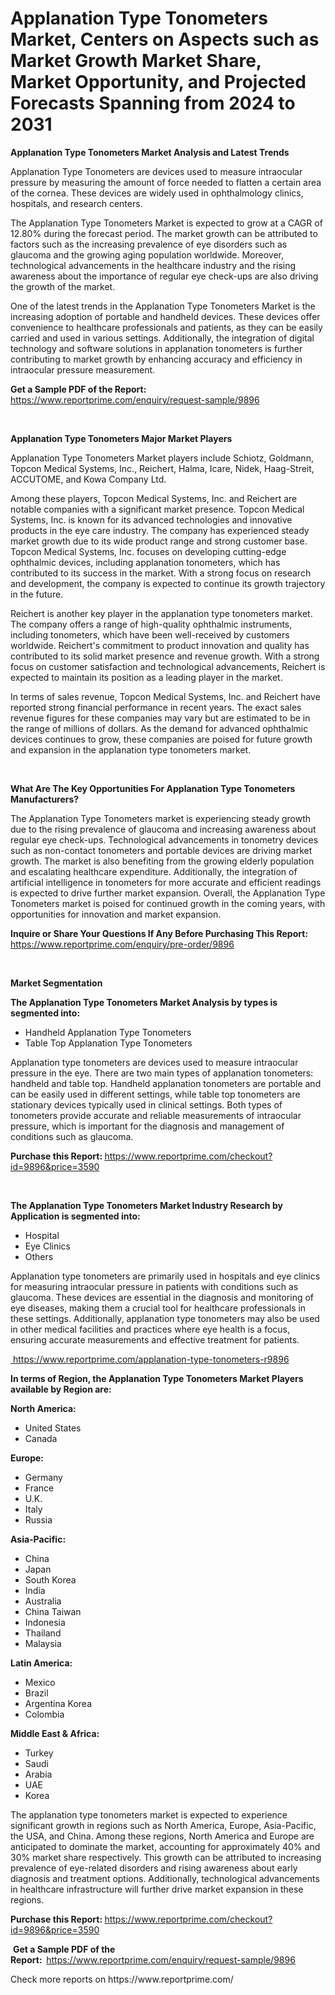 <p><h1>Applanation Type Tonometers Market, Centers on Aspects such as Market Growth Market Share, Market Opportunity, and Projected Forecasts Spanning from 2024 to 2031</h1></p><p><strong>Applanation Type Tonometers Market Analysis and Latest Trends</strong></p>
<p><p>Applanation Type Tonometers are devices used to measure intraocular pressure by measuring the amount of force needed to flatten a certain area of the cornea. These devices are widely used in ophthalmology clinics, hospitals, and research centers.</p><p>The Applanation Type Tonometers Market is expected to grow at a CAGR of 12.80% during the forecast period. The market growth can be attributed to factors such as the increasing prevalence of eye disorders such as glaucoma and the growing aging population worldwide. Moreover, technological advancements in the healthcare industry and the rising awareness about the importance of regular eye check-ups are also driving the growth of the market.</p><p>One of the latest trends in the Applanation Type Tonometers Market is the increasing adoption of portable and handheld devices. These devices offer convenience to healthcare professionals and patients, as they can be easily carried and used in various settings. Additionally, the integration of digital technology and software solutions in applanation tonometers is further contributing to market growth by enhancing accuracy and efficiency in intraocular pressure measurement.</p></p>
<p><strong>Get a Sample PDF of the Report:&nbsp;</strong> <a href="https://www.reportprime.com/enquiry/request-sample/9896">https://www.reportprime.com/enquiry/request-sample/9896</a></p>
<p>&nbsp;</p>
<p><strong>Applanation Type Tonometers Major Market Players</strong></p>
<p><p>Applanation Type Tonometers Market players include Schiotz, Goldmann, Topcon Medical Systems, Inc., Reichert, Halma, Icare, Nidek, Haag-Streit, ACCUTOME, and Kowa Company Ltd.</p><p>Among these players, Topcon Medical Systems, Inc. and Reichert are notable companies with a significant market presence. Topcon Medical Systems, Inc. is known for its advanced technologies and innovative products in the eye care industry. The company has experienced steady market growth due to its wide product range and strong customer base. Topcon Medical Systems, Inc. focuses on developing cutting-edge ophthalmic devices, including applanation tonometers, which has contributed to its success in the market. With a strong focus on research and development, the company is expected to continue its growth trajectory in the future.</p><p>Reichert is another key player in the applanation type tonometers market. The company offers a range of high-quality ophthalmic instruments, including tonometers, which have been well-received by customers worldwide. Reichert's commitment to product innovation and quality has contributed to its solid market presence and revenue growth. With a strong focus on customer satisfaction and technological advancements, Reichert is expected to maintain its position as a leading player in the market.</p><p>In terms of sales revenue, Topcon Medical Systems, Inc. and Reichert have reported strong financial performance in recent years. The exact sales revenue figures for these companies may vary but are estimated to be in the range of millions of dollars. As the demand for advanced ophthalmic devices continues to grow, these companies are poised for future growth and expansion in the applanation type tonometers market.</p></p>
<p>&nbsp;</p>
<p><strong>What Are The Key Opportunities For Applanation Type Tonometers Manufacturers?</strong></p>
<p><p>The Applanation Type Tonometers market is experiencing steady growth due to the rising prevalence of glaucoma and increasing awareness about regular eye check-ups. Technological advancements in tonometry devices such as non-contact tonometers and portable devices are driving market growth. The market is also benefiting from the growing elderly population and escalating healthcare expenditure. Additionally, the integration of artificial intelligence in tonometers for more accurate and efficient readings is expected to drive further market expansion. Overall, the Applanation Type Tonometers market is poised for continued growth in the coming years, with opportunities for innovation and market expansion.</p></p>
<p><strong>Inquire or Share Your Questions If Any Before Purchasing This Report:</strong> <a href="https://www.reportprime.com/enquiry/pre-order/9896">https://www.reportprime.com/enquiry/pre-order/9896</a></p>
<p>&nbsp;</p>
<p><strong>Market Segmentation</strong></p>
<p><strong>The Applanation Type Tonometers Market Analysis by types is segmented into:</strong></p>
<p><ul><li>Handheld Applanation Type Tonometers</li><li>Table Top Applanation Type Tonometers</li></ul></p>
<p><p>Applanation type tonometers are devices used to measure intraocular pressure in the eye. There are two main types of applanation tonometers: handheld and table top. Handheld applanation tonometers are portable and can be easily used in different settings, while table top tonometers are stationary devices typically used in clinical settings. Both types of tonometers provide accurate and reliable measurements of intraocular pressure, which is important for the diagnosis and management of conditions such as glaucoma.</p></p>
<p><strong>Purchase this Report:&nbsp;</strong><a href="https://www.reportprime.com/checkout?id=9896&price=3590">https://www.reportprime.com/checkout?id=9896&price=3590</a></p>
<p>&nbsp;</p>
<p><strong>The Applanation Type Tonometers Market Industry Research by Application is segmented into:</strong></p>
<p><ul><li>Hospital</li><li>Eye Clinics</li><li>Others</li></ul></p>
<p><p>Applanation type tonometers are primarily used in hospitals and eye clinics for measuring intraocular pressure in patients with conditions such as glaucoma. These devices are essential in the diagnosis and monitoring of eye diseases, making them a crucial tool for healthcare professionals in these settings. Additionally, applanation type tonometers may also be used in other medical facilities and practices where eye health is a focus, ensuring accurate measurements and effective treatment for patients.</p></p>
<p><a href="https://www.reportprime.com/applanation-type-tonometers-r9896">&nbsp;https://www.reportprime.com/applanation-type-tonometers-r9896</a></p>
<p><strong>In terms of Region, the Applanation Type Tonometers Market Players available by Region are:</strong></p>
<p>
    <p> <strong> North America: </strong>
        <ul>
            <li>United States</li>
            <li>Canada</li>
        </ul>
        </p> 
    <p> <strong> Europe: </strong>
        <ul>
            <li>Germany</li>
            <li>France</li>
            <li>U.K.</li>
            <li>Italy</li>
            <li>Russia</li>
        </ul>
        </p> 
    <p> <strong> Asia-Pacific: </strong>
        <ul>
            <li>China</li>
            <li>Japan</li>
            <li>South Korea</li>
            <li>India</li>
            <li>Australia</li>
            <li>China Taiwan</li>
            <li>Indonesia</li>
            <li>Thailand</li>
            <li>Malaysia</li>
        </ul>
        </p> 
    <p> <strong> Latin America: </strong>
        <ul>
            <li>Mexico</li>
            <li>Brazil</li>
            <li>Argentina Korea</li>
            <li>Colombia</li>
        </ul>
        </p> 
    <p> <strong> Middle East & Africa: </strong>
        <ul>
            <li>Turkey</li>
            <li>Saudi</li>
            <li>Arabia</li>
            <li>UAE</li>
            <li>Korea</li>
        </ul>
    </p>
    </p>
<p><p>The applanation type tonometers market is expected to experience significant growth in regions such as North America, Europe, Asia-Pacific, the USA, and China. Among these regions, North America and Europe are anticipated to dominate the market, accounting for approximately 40% and 30% market share respectively. This growth can be attributed to increasing prevalence of eye-related disorders and rising awareness about early diagnosis and treatment options. Additionally, technological advancements in healthcare infrastructure will further drive market expansion in these regions.</p></p>
<p><strong>Purchase this Report: </strong><a href="https://www.reportprime.com/checkout?id=9896&price=3590">https://www.reportprime.com/checkout?id=9896&price=3590</a></p>
<p>&nbsp;<strong>Get a Sample PDF of the Report:&nbsp;&nbsp;</strong><a href="https://www.reportprime.com/enquiry/request-sample/9896">https://www.reportprime.com/enquiry/request-sample/9896</a></p>
<p><strong></strong></p>
<p>Check more reports on https://www.reportprime.com/</p>